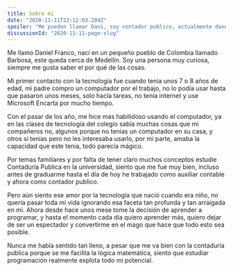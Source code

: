 ```yaml
---
title: Sobre mí
date: "2020-11-11T22:12:03.284Z"
spoiler: "Me pueden llamar Dani, soy contador publico, actualmente dando un paso al mundo de la programación enfocada a la inteligencia artificial, orgulloso de ser parte de la comunidad de Platzi"
discussionId: "2020-11-11-page-slug"
---
```

Me llamo Daniel Franco, nací en un pequeño pueblo de Colombia llamado Barbosa, este queda cerca de Medellín. Soy una persona muy curiosa, siempre me gusta saber el por qué de las cosas.

Mi primer contacto con la tecnología fue cuando tenia unos 7 o 8 años de edad, mi padre compro un computador por el trabajo, no lo podía usar hasta que pasaron unos meses, solo hacía tareas, no tenia internet y use Microsoft Encarta por mucho tiempo.

Con el pasar de los año, me hice mas habilidoso usando el computador, ya en las clases de tecnología del colegio sabía muchas cosas que mi compañeros no, algunos porque no tenias un computador en su casa, y otros si tenias pero no les interesaba usarlo, por mi parte, amaba la capacidad que este tenia, todo parecía mágico.

Por temas familiares y por falta de tener claro muchos conceptos estudie Contaduría Publica en la universidad, siento que me fue muy bien, incluso antes de graduarme hasta el día de hoy he trabajado como auxiliar contable y ahora como contador publico.

Pero aún siento ese amor por la tecnología que nació cuando era niño, no quería pasar toda mi vida ignorando esa faceta tan profunda y tan arraigada en mi. Ahora desde hace unos mese tome la decisión de aprender a programar, y hasta el momento cada día quiero aprender más, quiero dejar de ser un espectador y convertirme en el mago que hace que todo esto sea posible.

Nunca me había sentido tan lleno, a pesar que me va bien con la contaduría publica porque se me facilita la lógica matemática, siento que estudiar programación realmente explota todo mi potencial.
